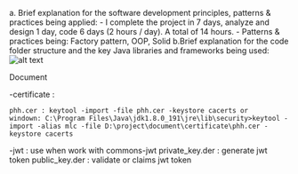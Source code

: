 a. Brief explanation for the software development principles, patterns & practices being
applied:
	- I complete the project in 7 days, analyze and design 1 day, code 6 days (2 hours / day). A total of 14 hours.
	- Patterns & practices being: Factory pattern, OOP, Solid 
b.Brief explanation for the code folder structure and the key Java libraries and frameworks
being used:
 ![alt text](https://i.ibb.co/dJMgrp5/Capture.png)

Document

-certificate :

	phh.cer : keytool -import -file phh.cer -keystore cacerts or 
	windown: C:\Program Files\Java\jdk1.8.0_191\jre\lib\security>keytool -import -alias mlc -file D:\project\document\certificate\phh.cer -keystore cacerts
-jwt : use when work with commons-jwt
	private_key.der : generate jwt token
	public_key.der : validate or claims jwt token
